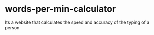 # words-per-min-calculator
Its a website that calculates the speed and accuracy of the typing of a person
